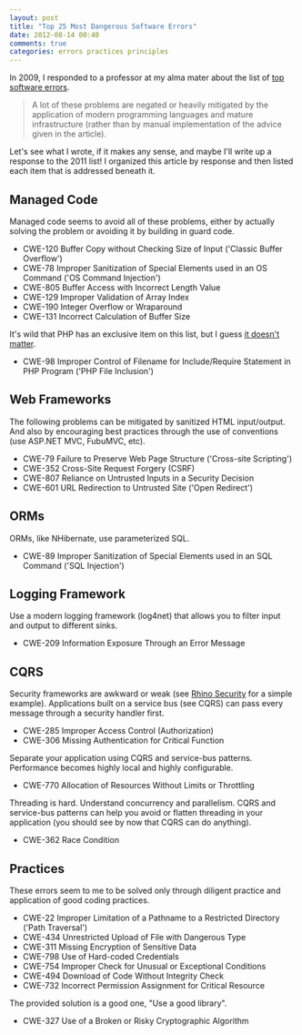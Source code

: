 ```yaml
---
layout: post
title: "Top 25 Most Dangerous Software Errors"
date: 2012-08-14 00:40
comments: true
categories: errors practices principles
---
```


In 2009, I responded to a professor at my alma mater about the list of [top software errors][err].

> A lot of these problems are negated or heavily mitigated by the application of modern programming languages and mature infrastructure (rather than by manual implementation of the advice given in the article).

Let's see what I wrote, if it makes any sense, and maybe I'll write up a response to the 2011 list! I organized this article by response and then listed each item that is addressed beneath it.

## Managed Code
Managed code seems to avoid all of these problems, either by actually solving the problem or avoiding it by building in guard code.

* CWE-120 Buffer Copy without Checking Size of Input ('Classic Buffer Overflow')
* CWE-78 Improper Sanitization of Special Elements used in an OS Command ('OS Command Injection')
* CWE-805 Buffer Access with Incorrect Length Value
* CWE-129 Improper Validation of Array Index
* CWE-190 Integer Overflow or Wraparound
* CWE-131 Incorrect Calculation of Buffer Size

It's wild that PHP has an exclusive item on this list, but I guess [it doesn't matter][php].

* CWE-98 Improper Control of Filename for Include/Require Statement in PHP Program ('PHP File Inclusion')

## Web Frameworks
The following problems can be mitigated by sanitized HTML input/output. And also by encouraging best practices through the use of conventions (use ASP.NET MVC, FubuMVC, etc).

* CWE-79 Failure to Preserve Web Page Structure ('Cross-site Scripting')
* CWE-352 Cross-Site Request Forgery (CSRF)
* CWE-807 Reliance on Untrusted Inputs in a Security Decision
* CWE-601 URL Redirection to Untrusted Site ('Open Redirect')

## ORMs
ORMs, like NHibernate, use parameterized SQL.

* CWE-89 Improper Sanitization of Special Elements used in an SQL Command ('SQL Injection')

## Logging Framework
Use a modern logging framework (log4net) that allows you to filter input and output to different sinks.

* CWE-209 Information Exposure Through an Error Message

## CQRS
Security frameworks are awkward or weak (see [Rhino Security][sec] for a simple example). Applications built on a service bus (see CQRS) can pass every message through a security handler first.

* CWE-285 Improper Access Control (Authorization)
* CWE-306 Missing Authentication for Critical Function

Separate your application using CQRS and service-bus patterns. Performance becomes highly local and highly configurable.

* CWE-770 Allocation of Resources Without Limits or Throttling

Threading is hard. Understand concurrency and parallelism. CQRS and service-bus patterns can help you avoid or flatten threading in your application (you should see by now that CQRS can do anything).

* CWE-362 Race Condition

## Practices
These errors seem to me to be solved only through diligent practice and application of good coding practices.

* CWE-22 Improper Limitation of a Pathname to a Restricted Directory ('Path Traversal')
* CWE-434 Unrestricted Upload of File with Dangerous Type
* CWE-311 Missing Encryption of Sensitive Data
* CWE-798 Use of Hard-coded Credentials
* CWE-754 Improper Check for Unusual or Exceptional Conditions
* CWE-494 Download of Code Without Integrity Check
* CWE-732 Incorrect Permission Assignment for Critical Resource

The provided solution is a good one, "Use a good library".

* CWE-327 Use of a Broken or Risky Cryptographic Algorithm

 [err]: http://www.sans.org/top25-software-errors/2009/
 [php]: http://www.codinghorror.com/blog/2008/05/php-sucks-but-it-doesnt-matter.html
 [sec]: https://github.com/ayende/rhino-security